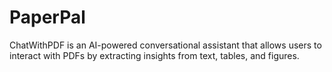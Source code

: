 # PaperPal
ChatWithPDF is an AI-powered conversational assistant that allows users to interact with PDFs by extracting insights from text, tables, and figures.
